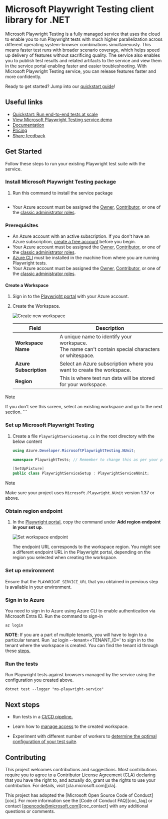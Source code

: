 # Microsoft Playwright Testing client library for .NET
Microsoft Playwright Testing is a fully managed service that uses the cloud to enable you to run Playwright tests with much higher parallelization across different operating system-browser combinations simultaneously. This means faster test runs with broader scenario coverage, which helps speed up delivery of features without sacrificing quality. The service also enables you to publish test results and related artifacts to the service and view them in the service portal enabling faster and easier troubleshooting. With Microsoft Playwright Testing service, you can release features faster and more confidently.

Ready to get started? Jump into our [quickstart guide](#get-started)!

## Useful links
- [Quickstart: Run end-to-end tests at scale](https://aka.ms/mpt/quickstart)
- [View Microsoft Playwright Testing service demo](https://youtu.be/GenC1jAeTZE)
- [Documentation](https://aka.ms/mpt/docs) 
- [Pricing](https://aka.ms/mpt/pricing)
- [Share feedback](https://aka.ms/mpt/feedback)

## Get Started
Follow these steps to run your existing Playwright test suite with the service.

### Install Microsoft Playwright Testing package

1. Run this command to install the service package

    ```dotnetcli
- Your Azure account must be assigned the [Owner](https://learn.microsoft.com/azure/role-based-access-control/built-in-roles#owner), [Contributor](https://learn.microsoft.com/azure/role-based-access-control/built-in-roles#contributor), or one of the [classic administrator roles](https://learn.microsoft.com/azure/role-based-access-control/rbac-and-directory-admin-roles#classic-subscription-administrator-roles).

### Prerequisites

- An Azure account with an active subscription. If you don't have an Azure subscription, [create a free account](https://aka.ms/mpt/create-azure-subscription) before you begin.
- Your Azure account must be assigned the [Owner](https://learn.microsoft.com/en-us/azure/role-based-access-control/built-in-roles#owner), [Contributor](https://learn.microsoft.com/en-us/azure/role-based-access-control/built-in-roles#contributor), or one of the [classic administrator roles](https://learn.microsoft.com/en-us/azure/role-based-access-control/rbac-and-directory-admin-roles#classic-subscription-administrator-roles).
- [Azure CLI](https://learn.microsoft.com/en-us/cli/azure/install-azure-cli) must be installed in the machine from where you are running Playwright tests. 
- Your Azure account must be assigned the [Owner](https://learn.microsoft.com/azure/role-based-access-control/built-in-roles#owner), [Contributor](https://learn.microsoft.com/azure/role-based-access-control/built-in-roles#contributor), or one of the [classic administrator roles](https://learn.microsoft.com/azure/role-based-access-control/rbac-and-directory-admin-roles#classic-subscription-administrator-roles).
#### Create a Workspace

1. Sign in to the [Playwright portal](https://aka.ms/mpt/portal) with your Azure account.

2. Create the Workspace.

    ![Create new workspace](https://github.com/microsoft/playwright-testing-service/assets/12104064/d571e86b-9d43-48ac-a2b7-63afb9bb86a8)

    |Field  |Description  |
    |---------|---------|
    |**Workspace Name** | A unique name to identify your workspace.<BR>The name can't contain special characters or whitespace. |
    |**Azure Subscription** | Select an Azure subscription where you want to create the workspace. |
    |**Region** | This is where test run data will be stored for your workspace. |

  > [!NOTE]
  > If you don't see this screen, select an existing workspace and go to the next section.
    ```

### Set up Microsoft Playwright Testing

1. Create a file `PlaywrightServiceSetup.cs` in the root directory with the below content

    ```c#
    using Azure.Developer.MicrosoftPlaywrightTesting.NUnit;

    namespace PlaywrightTests; // Remember to change this as per your project namespace

    [SetUpFixture]
    public class PlaywrightServiceSetup : PlaywrightServiceNUnit;
    ```

> [!NOTE]
> Make sure your project uses `Microsoft.Playwright.NUnit` version 1.37 or above.

### Obtain region endpoint

1. In the [Playwright portal](https://aka.ms/mpt/portal), copy the command under **Add region endpoint in your set up**.

    ![Set workspace endpoint](https://github.com/microsoft/playwright-testing-service/assets/12104064/d81ca629-2b23-4d34-8b70-67b6f7061a83)

    The endpoint URL corresponds to the workspace region. You might see a different endpoint URL in the Playwright portal, depending on the region you selected when creating the workspace.

### Set up environment

Ensure that the `PLAYWRIGHT_SERVICE_URL` that you obtained in previous step is available in your environment.

### Sign in to Azure

You need to sign in to Azure using Azure CLI to enable authentication via Microsoft Entra ID.  Run the command to sign-in

```azurecli
az login
```

**NOTE**: If you are a part of multiple tenants, you will have to login to a particular tenant. Run `az login --tenant=<TENANT_ID>' to sign in to the tenant where the workspace is created. You can find the tenant id through these [steps.](https://learn.microsoft.com/entra/fundamentals/how-to-find-tenant)

### Run the tests

Run Playwright tests against browsers managed by the service using the configuration you created above.

```dotnetcli
dotnet test --logger "ms-playwright-service"
```

## Next steps

- Run tests in a [CI/CD pipeline.](https://aka.ms/mpt/configure-pipeline)

- Learn how to [manage access](https://aka.ms/mpt/manage-access) to the created workspace.

- Experiment with different number of workers to [determine the optimal configuration of your test suite](https://aka.ms/mpt/parallelism).

## Contributing
This project welcomes contributions and suggestions.  Most contributions require
you to agree to a Contributor License Agreement (CLA) declaring that you have
the right to, and actually do, grant us the rights to use your contribution. For
details, visit [cla.microsoft.com][cla].

This project has adopted the [Microsoft Open Source Code of Conduct][coc].
For more information see the [Code of Conduct FAQ][coc_faq] or contact
[opencode@microsoft.com][coc_contact] with any additional questions or comments.
